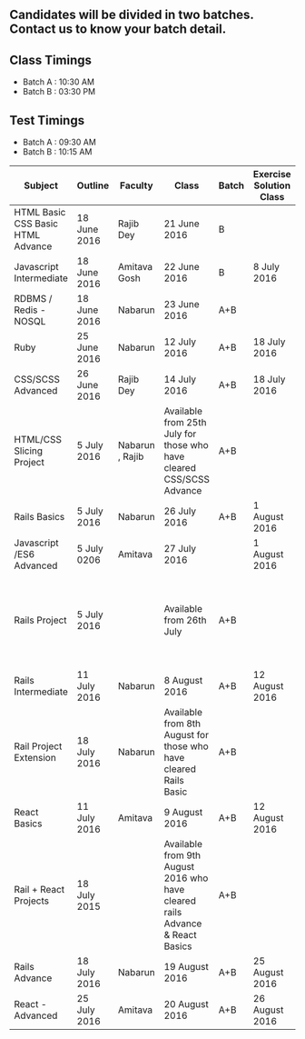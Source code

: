 ## Candidates will be divided in two batches. Contact us to know your batch detail.

## Class Timings
* Batch A : 10:30 AM
* Batch B : 03:30 PM

## Test Timings
* Batch A : 09:30 AM
* Batch B : 10:15 AM

| Subject                                                                                  | Outline      | Faculty          | Class                                                                        | Batch | Exercise Solution Class  | Recommended Test Dates                                                                                     | Batch  |
|------------------------------------------------------------------------------------------|--------------|------------------|------------------------------------------------------------------------------|-------|--------------------------|------------------------------------------------------------------------------------------------------------|--------|
| HTML Basic                                CSS Basic                        HTML Advance  | 18 June 2016 |   Rajib Dey      | 21 June 2016                                                                 | B     |                          |                                                                                                            |        |
| Javascript Intermediate                                                                  | 18 June 2016 |  Amitava Gosh    | 22 June 2016                                                                 | B     | 8 July 2016              | 4 July 2016                                                                                                | A+B    |
| RDBMS / Redis - NOSQL                                                                    | 18 June 2016 |  Nabarun         | 23 June 2016                                                                 | A+B   |                          | 4 July 2016                                                                                                | A+B    |
| Ruby                                                                                     | 25 June 2016 | Nabarun          | 12 July 2016                                                                 | A+B   | 18 July 2016             | 22 July 2016                                                                                               | A+B    |
| CSS/SCSS Advanced                                                                        | 26 June 2016 | Rajib Dey        | 14 July 2016                                                                 | A+B   | 18 July 2016             | 25 July 2016                                                                                               | A+B    |
| HTML/CSS Slicing Project                                                                 | 5 July 2016  | Nabarun , Rajib  | Available from 25th July for those who have cleared CSS/SCSS Advance         | A+B   |                          | Can be done simultaneously along with test, candidates need to submit in 1 week after getting the project  | A+B    |
| Rails Basics                                                                             | 5 July 2016  | Nabarun          | 26 July 2016                                                                 | A+B   | 1 August 2016            | 4 August 2016                                                                                              | A+B    |
| Javascript /ES6 Advanced                                                                 | 5 July 0206  | Amitava          | 27 July 2016                                                                 |       | 1 August 2016            | 5 August 2016                                                                                              | A+B    |
| Rails Project                                                                            | 5 July 2016  |                  | Available from 26th July                                                     | A+B   |                          | Can be done simultaneously along with test, candidates need to submit in 2 weeks after getting the project | A+B    |
| Rails Intermediate                                                                       | 11 July 2016 | Nabarun          | 8 August 2016                                                                | A+B   | 12 August 2016           | 17 August 2016                                                                                             | A+B    |
| Rail Project Extension                                                                   | 18 July 2016 | Nabarun          | Available from 8th August for those who have cleared Rails Basic             | A+B   |                          | Can be done simultaneously along with test, candidates need to submit in 1 weeks after getting the project | A+B    |
| React Basics                                                                             | 11 July 2016 | Amitava          | 9 August 2016                                                                | A+B   | 12 August 2016           | 18 August 2016                                                                                             | A+B    |
| Rail + React Projects                                                                    | 18 July 2015 |                  | Available from 9th August 2016 who have cleared rails Advance & React Basics | A+B   |                          |                                                                                                            | A+B    |
| Rails Advance                                                                            | 18 July 2016 | Nabarun          | 19 August 2016                                                               | A+B   | 25 August 2016           | 30 August 2016                                                                                             | A+B    |
| React - Advanced                                                                         | 25 July 2016 | Amitava          | 20 August 2016                                                               | A+B   | 26 August 2016           | 31 August 2016                                                                                             | A+B    |
